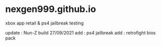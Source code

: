 # nexgen999.github.io

xbox app retail & ps4 jailbreak testing

update : Nun-Z build 27/09/2021
add : ps4 jailbreak
add : retrofight bios pack

